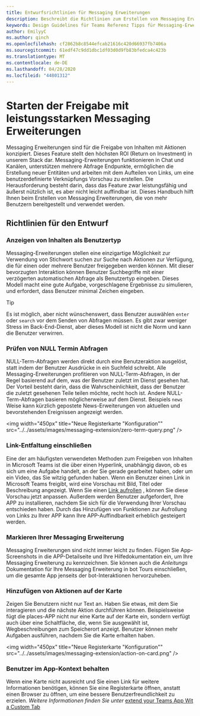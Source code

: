 ```yaml
---
title: Entwurfsrichtlinien für Messaging Erweiterungen
description: Beschreibt die Richtlinien zum Erstellen von Messaging Erweiterungen.
keywords: Design Guidelines für Teams Referenz Tipps für Messaging-Erweiterungen bewährte Methode
author: EmilyyC
ms.author: qinch
ms.openlocfilehash: cf2862b8c8544efcab21616c420d66937fb7406a
ms.sourcegitcommit: 61edf47c9dd1dbc1df03d0d9fb83bfedca4c423b
ms.translationtype: MT
ms.contentlocale: de-DE
ms.lasthandoff: 04/28/2020
ms.locfileid: "44801312"
---
```

# <a name="start-sharing-with-powerful-messaging-extensions"></a>Starten der Freigabe mit leistungsstarken Messaging Erweiterungen

Messaging Erweiterungen sind für die Freigabe von Inhalten mit Aktionen konzipiert. Dieses Feature stellt den höchsten ROI (Return on Investment) in unserem Stack dar. Messaging-Erweiterungen funktionieren in Chat und Kanälen, unterstützen mehrere Abfrage Endpunkte, ermöglichen die Erstellung neuer Entitäten und arbeiten mit dem Aufteilen von Links, um eine benutzerdefinierte Verknüpfungs Vorschau zu erstellen. Die Herausforderung besteht darin, dass das Feature zwar leistungsfähig und äußerst nützlich ist, es aber nicht leicht auffindbar ist. Dieses Handbuch hilft Ihnen beim Erstellen von Messaging Erweiterungen, die von mehr Benutzern bereitgestellt und verwendet werden.

## <a name="design-guidelines"></a>Richtlinien für den Entwurf

### <a name="show-content-as-a-user-type"></a>Anzeigen von Inhalten als Benutzertyp

Messaging-Erweiterungen stellen eine einzigartige Möglichkeit zur Verwendung von Stichwort suchen zur Suche nach Aktionen zur Verfügung, die für einen oder mehrere Benutzer freigegeben werden können. Mit dieser bevorzugten Interaktion können Benutzer Suchbegriffe mit einer verzögerten automatischen Abfrage als Benutzertyp eingeben. Dieses Modell macht eine gute Aufgabe, vorgeschlagene Ergebnisse zu simulieren, und erfordert, dass Benutzer minimal Zeichen eingeben.

> [!TIP]
>Es ist möglich, aber nicht wünschenswert, dass Benutzer auswählen `enter` oder `search` vor dem Senden von Abfragen müssen. Es gibt zwar weniger Stress im Back-End-Dienst, aber dieses Modell ist nicht die Norm und kann die Benutzer verwirren.

### <a name="consider-zero-term-queries"></a>Prüfen von NULL Termin Abfragen

NULL-Term-Abfragen werden direkt durch eine Benutzeraktion ausgelöst, statt indem der Benutzer Ausdrücke in ein Suchfeld schreibt. Alle Messaging-Erweiterungen profitieren von NULL-Term-Abfragen, in der Regel basierend auf dem, was der Benutzer zuletzt im Dienst gesehen hat. Der Vorteil besteht darin, dass die Wahrscheinlichkeit, dass der Benutzer die zuletzt gesehenen Teile teilen möchte, recht hoch ist. Andere NULL-Term-Abfragen basieren möglicherweise auf dem Dienst. Beispiels `news` Weise kann kürzlich gepostete News-Erweiterungen von aktuellen und bevorstehenden Ereignissen angezeigt werden.

<img width="450px" title="Neue Registerkarte "Konfiguration"" src="../../assets/images/messaging-extension/zero-term-query.png" />

### <a name="include-link-unfurling"></a>Link-Entfaltung einschließen

Eine der am häufigsten verwendeten Methoden zum Freigeben von Inhalten in Microsoft Teams ist die über einen Hyperlink, unabhängig davon, ob es sich um eine Aufgabe handelt, an der Sie gerade gearbeitet haben, oder um ein Video, das Sie witzig gefunden haben. Wenn ein Benutzer einen Link in Microsoft Teams freigibt, wird eine Vorschau mit Bild, Titel oder Beschreibung angezeigt. Wenn Sie einen [Link aufrollen](../how-to/link-unfurling.md) , können Sie diese Vorschau jetzt anpassen. Außerdem werden Benutzer aufgefordert, Ihre APP zu installieren, nachdem Sie sich für die Verwendung Ihrer Vorschau entschieden haben. Durch das Hinzufügen von Funktionen zur Aufrollung von Links zu Ihrer APP kann Ihre APP-Auffindbarkeit erheblich gesteigert werden.

### <a name="highlight-your-messaging-extension"></a>Markieren Ihrer Messaging Erweiterung

Messaging Erweiterungen sind nicht immer leicht zu finden. Fügen Sie App-Screenshots in die APP-Detailseite und Ihre Hilfedokumentation ein, um Ihre Messaging Erweiterung zu kennzeichnen. Sie können auch die *Anleitungs* Dokumentation für Ihre Messaging Erweiterung in bot Tours einschließen, um die gesamte App jenseits der bot-Interaktionen hervorzuheben.

### <a name="add-actions-on-card"></a>Hinzufügen von Aktionen auf der Karte

Zeigen Sie Benutzern nicht nur Text an. Haben Sie etwas, mit dem Sie interagieren und die nächste Aktion durchführen können. Beispielsweise fügt die places-APP nicht nur eine Karte auf der Karte ein, sondern verfügt auch über eine Schaltfläche, die, wenn Sie ausgewählt ist, Wegbeschreibungen zum Speicherort anzeigt. Benutzer können mehr Aufgaben ausführen, nachdem Sie die Karte erhalten haben.

<img width="450px" title="Neue Registerkarte "Konfiguration"" src="../../assets/images/messaging-extension/action-on-card.png" />

### <a name="keep-users-in-the-app-context"></a>Benutzer im App-Kontext behalten

Wenn eine Karte nicht ausreicht und Sie einen Link für weitere Informationen benötigen, können Sie eine Registerkarte öffnen, anstatt einen Browser zu öffnen, um eine bessere Benutzerfreundlichkeit zu erzielen. *Weitere Informationen finden Sie unter* [extend your Teams App Wit a Custom Tab](../../tabs/how-to/add-tab.md)
